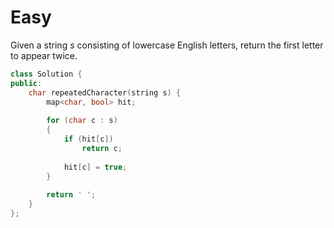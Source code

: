 # Easy

Given a string $s$ consisting of lowercase English letters, return the first letter to appear twice.

```cpp
class Solution {
public:
    char repeatedCharacter(string s) {
        map<char, bool> hit;
        
        for (char c : s)
        {
            if (hit[c])
                return c;
            
            hit[c] = true;
        }
        
        return ' ';
    }
};
```
